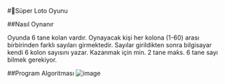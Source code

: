 #🎲Süper Loto Oyunu


##Nasıl Oynanır

Oyunda 6 tane kolan vardır. Oynayacak kişi her kolona (1-60) arası birbirinden farklı sayıları girmektedir. Sayılar girildikten sonra bilgisayar kendi 6 kolon sayısını yazar. Kazanmak için min. 2 tane maks. 6 tane sayı bilmek gerekiyor.


##Program Algoritması
![image](https://github.com/user-attachments/assets/1b099efb-23c1-491d-b0b3-5310f90243d3)
